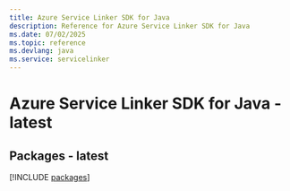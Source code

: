 ```yaml
---
title: Azure Service Linker SDK for Java
description: Reference for Azure Service Linker SDK for Java
ms.date: 07/02/2025
ms.topic: reference
ms.devlang: java
ms.service: servicelinker
---
```

# Azure Service Linker SDK for Java - latest
## Packages - latest
[!INCLUDE [packages](service-linker-index.md)]